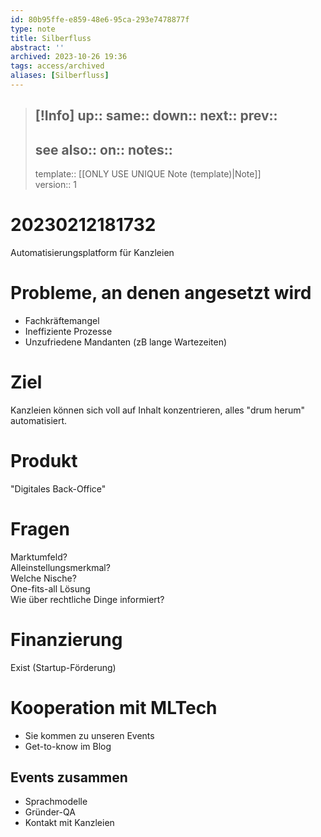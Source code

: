 ```yaml
---
id: 80b95ffe-e859-48e6-95ca-293e7478877f
type: note
title: Silberfluss
abstract: ''
archived: 2023-10-26 19:36
tags: access/archived
aliases: [Silberfluss]
---
```

> [!Info]
> up::
> same::
> down::
> next::
> prev::
> ---
> see also::
> on::
> notes::
> ---
> template:: [[ONLY USE UNIQUE Note (template)|Note]]  
> version:: 1

# 20230212181732

Automatisierungsplatform für Kanzleien

# Probleme, an denen angesetzt wird

- Fachkräftemangel
- Ineffiziente Prozesse
- Unzufriedene Mandanten (zB lange Wartezeiten)

# Ziel

Kanzleien können sich voll auf Inhalt konzentrieren, alles "drum herum" automatisiert.

# Produkt

"Digitales Back-Office"

# Fragen

Marktumfeld?  
Alleinstellungsmerkmal?  
Welche Nische?  
One-fits-all Lösung  
Wie über rechtliche Dinge informiert?

# Finanzierung

Exist (Startup-Förderung)

# Kooperation mit MLTech

- Sie kommen zu unseren Events
- Get-to-know im Blog

## Events zusammen

- Sprachmodelle
- Gründer-QA
- Kontakt mit Kanzleien
